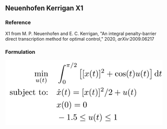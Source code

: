 ## Neuenhofen Kerrigan X1

### Reference
X1 from M. P. Neuenhofen and E. C. Kerrigan, "An integral penalty-barrier direct transcription method for optimal control," 2020, *arXiv*:2009.06217

### Formulation
![formulation](assets/formulation.svg)

<!-- ### Solution -->